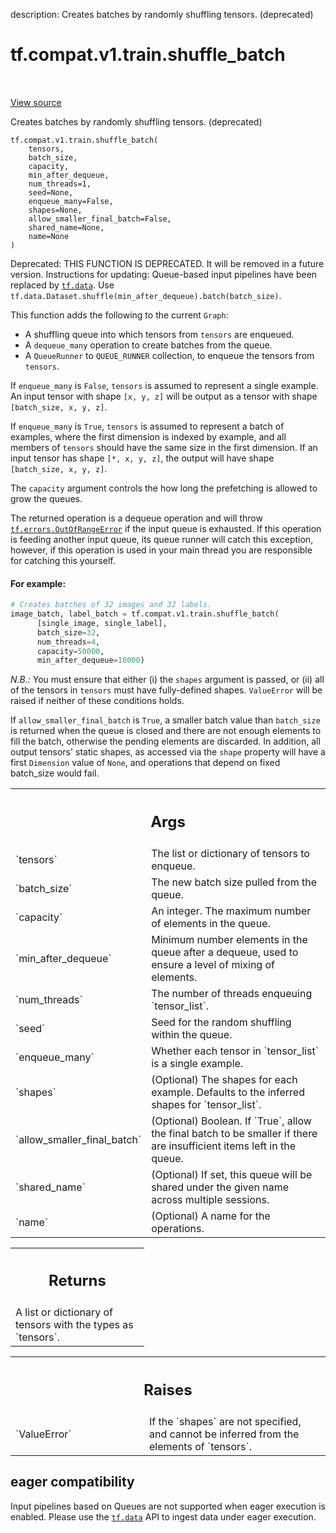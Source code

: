 description: Creates batches by randomly shuffling tensors. (deprecated)

<div itemscope itemtype="http://developers.google.com/ReferenceObject">
<meta itemprop="name" content="tf.compat.v1.train.shuffle_batch" />
<meta itemprop="path" content="Stable" />
</div>

# tf.compat.v1.train.shuffle_batch

<!-- Insert buttons and diff -->

<table class="tfo-notebook-buttons tfo-api nocontent" align="left">

</table>

<a target="_blank" class="external" href="/code/stable/tensorflow/python/training/input.py">View source</a>



Creates batches by randomly shuffling tensors. (deprecated)


<pre class="devsite-click-to-copy prettyprint lang-py tfo-signature-link">
<code>tf.compat.v1.train.shuffle_batch(
    tensors,
    batch_size,
    capacity,
    min_after_dequeue,
    num_threads=1,
    seed=None,
    enqueue_many=False,
    shapes=None,
    allow_smaller_final_batch=False,
    shared_name=None,
    name=None
)
</code></pre>



<!-- Placeholder for "Used in" -->

Deprecated: THIS FUNCTION IS DEPRECATED. It will be removed in a future version.
Instructions for updating:
Queue-based input pipelines have been replaced by <a href="../../../../tf/data.md"><code>tf.data</code></a>. Use `tf.data.Dataset.shuffle(min_after_dequeue).batch(batch_size)`.

This function adds the following to the current `Graph`:

* A shuffling queue into which tensors from `tensors` are enqueued.
* A `dequeue_many` operation to create batches from the queue.
* A `QueueRunner` to `QUEUE_RUNNER` collection, to enqueue the tensors
  from `tensors`.

If `enqueue_many` is `False`, `tensors` is assumed to represent a
single example.  An input tensor with shape `[x, y, z]` will be output
as a tensor with shape `[batch_size, x, y, z]`.

If `enqueue_many` is `True`, `tensors` is assumed to represent a
batch of examples, where the first dimension is indexed by example,
and all members of `tensors` should have the same size in the
first dimension.  If an input tensor has shape `[*, x, y, z]`, the
output will have shape `[batch_size, x, y, z]`.

The `capacity` argument controls the how long the prefetching is allowed to
grow the queues.

The returned operation is a dequeue operation and will throw
<a href="../../../../tf/errors/OutOfRangeError.md"><code>tf.errors.OutOfRangeError</code></a> if the input queue is exhausted. If this
operation is feeding another input queue, its queue runner will catch
this exception, however, if this operation is used in your main thread
you are responsible for catching this yourself.

#### For example:



```python
# Creates batches of 32 images and 32 labels.
image_batch, label_batch = tf.compat.v1.train.shuffle_batch(
      [single_image, single_label],
      batch_size=32,
      num_threads=4,
      capacity=50000,
      min_after_dequeue=10000)
```

*N.B.:* You must ensure that either (i) the `shapes` argument is
passed, or (ii) all of the tensors in `tensors` must have
fully-defined shapes. `ValueError` will be raised if neither of
these conditions holds.

If `allow_smaller_final_batch` is `True`, a smaller batch value than
`batch_size` is returned when the queue is closed and there are not enough
elements to fill the batch, otherwise the pending elements are discarded.
In addition, all output tensors' static shapes, as accessed via the
`shape` property will have a first `Dimension` value of `None`, and
operations that depend on fixed batch_size would fail.

<!-- Tabular view -->
 <table class="responsive fixed orange">
<colgroup><col width="214px"><col></colgroup>
<tr><th colspan="2"><h2 class="add-link">Args</h2></th></tr>

<tr>
<td>
`tensors`<a id="tensors"></a>
</td>
<td>
The list or dictionary of tensors to enqueue.
</td>
</tr><tr>
<td>
`batch_size`<a id="batch_size"></a>
</td>
<td>
The new batch size pulled from the queue.
</td>
</tr><tr>
<td>
`capacity`<a id="capacity"></a>
</td>
<td>
An integer. The maximum number of elements in the queue.
</td>
</tr><tr>
<td>
`min_after_dequeue`<a id="min_after_dequeue"></a>
</td>
<td>
Minimum number elements in the queue after a
dequeue, used to ensure a level of mixing of elements.
</td>
</tr><tr>
<td>
`num_threads`<a id="num_threads"></a>
</td>
<td>
The number of threads enqueuing `tensor_list`.
</td>
</tr><tr>
<td>
`seed`<a id="seed"></a>
</td>
<td>
Seed for the random shuffling within the queue.
</td>
</tr><tr>
<td>
`enqueue_many`<a id="enqueue_many"></a>
</td>
<td>
Whether each tensor in `tensor_list` is a single example.
</td>
</tr><tr>
<td>
`shapes`<a id="shapes"></a>
</td>
<td>
(Optional) The shapes for each example.  Defaults to the
inferred shapes for `tensor_list`.
</td>
</tr><tr>
<td>
`allow_smaller_final_batch`<a id="allow_smaller_final_batch"></a>
</td>
<td>
(Optional) Boolean. If `True`, allow the final
batch to be smaller if there are insufficient items left in the queue.
</td>
</tr><tr>
<td>
`shared_name`<a id="shared_name"></a>
</td>
<td>
(Optional) If set, this queue will be shared under the given
name across multiple sessions.
</td>
</tr><tr>
<td>
`name`<a id="name"></a>
</td>
<td>
(Optional) A name for the operations.
</td>
</tr>
</table>



<!-- Tabular view -->
 <table class="responsive fixed orange">
<colgroup><col width="214px"><col></colgroup>
<tr><th colspan="2"><h2 class="add-link">Returns</h2></th></tr>
<tr class="alt">
<td colspan="2">
A list or dictionary of tensors with the types as `tensors`.
</td>
</tr>

</table>



<!-- Tabular view -->
 <table class="responsive fixed orange">
<colgroup><col width="214px"><col></colgroup>
<tr><th colspan="2"><h2 class="add-link">Raises</h2></th></tr>

<tr>
<td>
`ValueError`<a id="ValueError"></a>
</td>
<td>
If the `shapes` are not specified, and cannot be
inferred from the elements of `tensors`.
</td>
</tr>
</table>




 <section><devsite-expandable expanded>
 <h2 class="showalways">eager compatibility</h2>

Input pipelines based on Queues are not supported when eager execution is
enabled. Please use the <a href="../../../../tf/data.md"><code>tf.data</code></a> API to ingest data under eager execution.

 </devsite-expandable></section>

